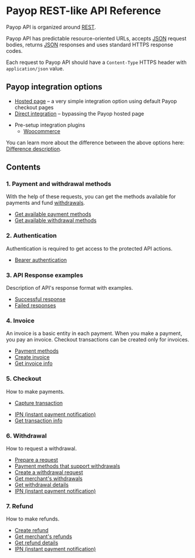 # Payop REST-like API Reference

Payop API is organized around [REST](http://en.wikipedia.org/wiki/Representational_State_Transfer).

Payop API has predictable resource-oriented URLs, accepts [JSON](http://www.json.org/) request bodies,
returns [JSON](http://www.json.org/) responses and uses standard HTTPS response codes.

Each request to Payop API should have a `Content-Type` HTTPS header with `application/json` value.

## Payop integration options
   * [Hosted page](https://github.com/Payop/payop-api-doc/blob/master/Integration/hostedPage.md) – a very simple integration option using default Payop checkout pages
   * [Direct integration](https://github.com/Payop/payop-api-doc/blob/master/Integration/direct.md) – bypassing the Payop hosted page
 <!--  * [Server-To-Server](https://github.com/Payop/payop-api-doc/blob/master/Integration/serverToServer.md) – integration using Payop API for users having a PCI DSS certificate -->
   * Pre-setup integration plugins
      * [Woocommerce](https://github.com/Payop/woocommerce-plugin)

You can learn more about the difference between the above options here: [Difference description](https://github.com/Payop/payop-api-doc/blob/master/Integration/difference.md).

## Contents

### 1. Payment and withdrawal methods
   
With the help of these requests, you can get the methods available for payments and fund [withdrawals](Withdrawal/withdrawal.md).

* [Get available payment methods](Invoice/getPaymentMethods.md)
* [Get available withdrawal methods](Withdrawal/paymentMethods.md)
    
### 2. Authentication

Authentication is required to get access to the protected API actions.

* [Bearer authentication](Authentication/bearerAuthentication.md)
      
### 3. API Response examples
   
Description of API's response format with examples.
   
* [Successful response](Response/successResponse.md)
* [Failed responses](Response/failResponse.md)

### 4. Invoice

An invoice is a basic entity in each payment. When you make a payment, you pay an invoice. Checkout transactions can be created only for invoices. 
    
* [Payment methods](Invoice/getPaymentMethods.md)
* [Create invoice](Invoice/createInvoice.md)
* [Get invoice info](Invoice/getInvoice.md)
   
### 5. Checkout    

 How to make payments.

<!-- * [Card tokenization](Checkout/createCardToken.md)-->
<!-- * [Create checkout transaction](Checkout/createCheckoutTransaction.md)-->
<!-- * [Check invoice status](Checkout/checkInvoiceStatus.md)-->
<!-- * [Payment routing](Checkout/paymentRouting.md)-->
 * [Capture transaction](Checkout/captureTransaction.md)
<!--* [Void transaction](Checkout/voidTransaction.md)-->
 * [IPN (instant payment notification)](Checkout/ipn.md)
 * [Get transaction info](Checkout/getTransaction.md)

### 6. Withdrawal

How to request a withdrawal.

* [Prepare a request](Withdrawal/withdrawal.md)
* [Payment methods that support withdrawals](Withdrawal/paymentMethods.md)
* [Create a withdrawal request](Withdrawal/massWithdrawal.md)
* [Get merchant's withdrawals](Withdrawal/getWithdrawalsList.md)
* [Get withdrawal details](Withdrawal/getWithdrawal.md)
* [IPN (instant payment notification)](Withdrawal/withdrawalIpn.md)
   
### 7. Refund
    
How to make refunds.

* [Create refund](Refund/createRefund.md)
* [Get merchant's refunds](Refund/getRefundsList.md)
* [Get refund details](Refund/getRefund.md)
* [IPN (instant payment notification)](Refund/refundIpn.md)
